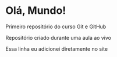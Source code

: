 # Olá, Mundo!
 Primeiro repositório do curso Git e GitHub

Repositório criado durante uma aula ao vivo

Essa linha eu adicionei diretamente no site
